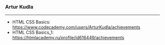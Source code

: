 ### Artur Kudla
***
* HTML CSS Basics: https://www.codecademy.com/users/ArturKudla/achievements
* HTML CSS Basics_1: https://htmlacademy.ru/profile/id616449/achievements